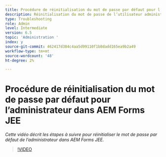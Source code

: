 ```yaml
---
title: Procédure de réinitialisation du mot de passe par défaut pour l’administrateur dans AEM Forms JEE
description: Réinitialisation du mot de passe de l’utilisateur administrateur à partir du mot de passe par défaut
type: Troubleshooting
role: Admin
level: Intermediate
version: 6.5
topic: 'Administration '
index: y
source-git-commit: 462417d384c4aa5d99110f1b8dadd165ea9b2a49
workflow-type: tm+mt
source-wordcount: '48'
ht-degree: 2%

---
```



# Procédure de réinitialisation du mot de passe par défaut pour l’administrateur dans AEM Forms JEE

*Cette vidéo décrit les étapes à suivre pour réinitialiser le mot de passe par défaut de l’administrateur dans AEM Forms JEE.*

>[!VIDEO](https://video.tv.adobe.com/v/335541?quality=9&learn=on)